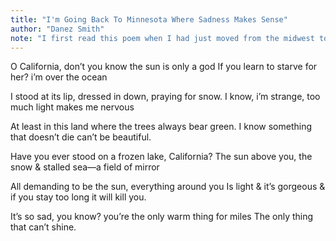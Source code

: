 ```yaml
---
title: "I'm Going Back To Minnesota Where Sadness Makes Sense"
author: "Danez Smith"
note: "I first read this poem when I had just moved from the midwest to California and love how beautifully it captures depression and loneliness after moving to a state that's always \"sunny\" and \"happy\"."
---
```


O California, don’t you know the sun is only a god
If you learn to starve for her? i’m over the ocean

I stood at its lip, dressed in down, praying for snow.
I know, i’m strange, too much light makes me nervous

At least in this land where the trees always bear green.
I know something that doesn’t die can’t be beautiful.

Have you ever stood on a frozen lake, California?
The sun above you, the snow & stalled sea—a field of mirror

All demanding to be the sun, everything around you
Is light & it’s gorgeous & if you stay too long it will kill you.

It’s so sad, you know? you’re the only warm thing for miles
The only thing that can’t shine.
